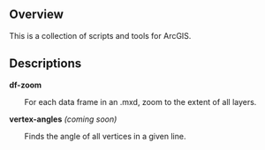## Overview
This is a collection of scripts and tools for ArcGIS.

## Descriptions

**df-zoom** 

&nbsp;&nbsp;&nbsp;&nbsp;&nbsp;&nbsp; For each data frame in an .mxd, zoom to the extent of all layers.


**vertex-angles** _(coming soon)_

&nbsp;&nbsp;&nbsp;&nbsp;&nbsp;&nbsp; Finds the angle of all vertices in a given line.
